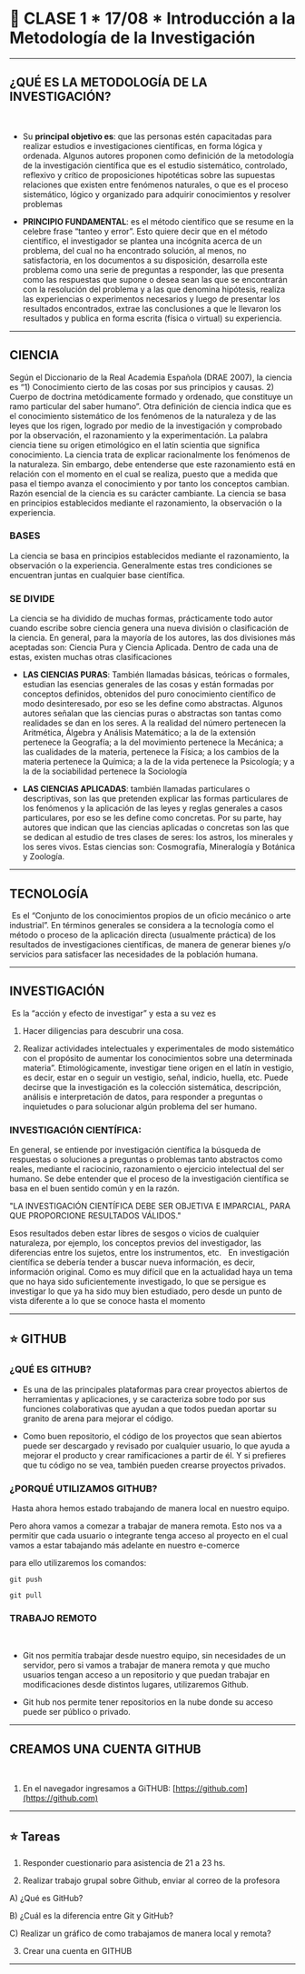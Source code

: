 # :book: CLASE 1 * 17/08 * Introducción a la Metodología de la Investigación

---

## ¿QUÉ ES LA METODOLOGÍA DE LA INVESTIGACIÓN?

​

- Su **principal objetivo es**: que las personas estén capacitadas para realizar estudios e investigaciones científicas, en forma lógica y ordenada. Algunos autores proponen como definición de la metodología de la investigación científica que es el estudio sistemático, controlado, reflexivo y crítico de proposiciones hipotéticas sobre las supuestas relaciones que existen entre fenómenos naturales, o que es el proceso sistemático, lógico y organizado para adquirir conocimientos y resolver problemas​

- **PRINCIPIO FUNDAMENTAL**: es el método científico que se resume en la celebre frase “tanteo y error”. Esto quiere decir que en el método científico, el investigador se plantea una incógnita acerca de un problema, del cual no ha encontrado solución, al menos, no satisfactoria, en los documentos a su disposición, desarrolla este problema como una serie de preguntas a responder, las que presenta como las respuestas que supone o desea sean las que se encontrarán con la resolución del problema y a las que denomina hipótesis, realiza las experiencias o experimentos necesarios y luego de presentar los resultados encontrados, extrae las conclusiones a que le llevaron los resultados y publica en forma escrita (física o virtual) su experiencia.​

---

## CIENCIA

Según el Diccionario de la Real Academia Española (DRAE 2007), la ciencia es “1) Conocimiento cierto de las cosas por sus principios y causas. 2) Cuerpo de doctrina metódicamente formado y ordenado, que constituye un ramo particular del saber humano”. Otra definición de ciencia indica que es el conocimiento sistemático de los fenómenos de la naturaleza y de las leyes que los rigen, logrado por medio de la investigación y comprobado por la observación, el razonamiento y la experimentación. La palabra ciencia tiene su origen etimológico en el latín scientia que significa conocimiento. La ciencia trata de explicar racionalmente los fenómenos de la naturaleza. Sin embargo, debe entenderse que este razonamiento está en relación con el momento en el cual se realiza, puesto que a medida que pasa el tiempo avanza el conocimiento y por tanto los conceptos cambian. Razón esencial de la ciencia es su carácter cambiante. La ciencia se basa en principios establecidos mediante el razonamiento, la observación o la experiencia. ​

### BASES

La ciencia se basa en principios establecidos mediante el razonamiento, la observación o la experiencia. Generalmente estas tres condiciones se encuentran juntas en cualquier base científica. ​

 

### SE DIVIDE

La ciencia se ha dividido de muchas formas, prácticamente todo autor cuando escribe sobre ciencia genera una nueva división o clasificación de la ciencia. En general, para la mayoría de los autores, las dos divisiones más aceptadas son: Ciencia Pura y Ciencia Aplicada. Dentro de cada una de estas, existen muchas otras clasificaciones

- **LAS CIENCIAS PURAS**: También llamadas básicas, teóricas o formales, estudian las esencias generales de las cosas y están formadas por conceptos definidos, obtenidos del puro conocimiento científico de modo desinteresado, por eso se les define como abstractas. Algunos autores señalan que las ciencias puras o abstractas son tantas como realidades se dan en los seres. A la realidad del número pertenecen la Aritmética, Álgebra y Análisis Matemático; a la de la extensión pertenece la Geografía; a la del movimiento pertenece la Mecánica; a las cualidades de la materia, pertenece la Física; a los cambios de la materia pertenece la Química; a la de la vida pertenece la Psicología; y a la de la sociabilidad pertenece la Sociología​

- **LAS CIENCIAS APLICADAS**: también llamadas particulares o descriptivas, son las que pretenden explicar las formas particulares de los fenómenos y la aplicación de las leyes y reglas generales a casos particulares, por eso se les define como concretas. Por su parte, hay autores que indican que las ciencias aplicadas o concretas son las que se dedican al estudio de tres clases de seres: los astros, los minerales y los seres vivos. Estas ciencias son: Cosmografía, Mineralogía y Botánica y Zoología.​

---

## TECNOLOGÍA 
​
Es el “Conjunto de los conocimientos propios de un oficio mecánico o arte industrial”. En términos generales se considera a la tecnología como el método o proceso de la aplicación directa (usualmente práctica) de los resultados de investigaciones científicas, de manera de generar bienes y/o servicios para satisfacer las necesidades de la población humana.​

---

## INVESTIGACIÓN

​
Es la “acción y efecto de investigar” y esta a su vez es 

1. Hacer diligencias para descubrir una cosa. 

2. Realizar actividades intelectuales y experimentales de modo sistemático con el propósito de aumentar los conocimientos sobre una determinada materia”. Etimológicamente, investigar tiene origen en el latín in vestigio, es decir, estar en o seguir un vestigio, señal, indicio, huella, etc. Puede decirse que la investigación es la colección sistemática, descripción, análisis e interpretación de datos, para responder a preguntas o inquietudes o para solucionar algún problema del ser humano. ​

### INVESTIGACIÓN CIENTÍFICA:

En general, se entiende por investigación científica la búsqueda de respuestas o soluciones a preguntas o problemas tanto abstractos como reales, mediante el raciocinio, razonamiento o ejercicio intelectual del ser humano. Se debe entender que el proceso de la investigación científica se basa en el buen sentido común y en la razón.​

"LA INVESTIGACIÓN CIENTÍFICA DEBE SER OBJETIVA E IMPARCIAL, PARA QUE PROPORCIONE RESULTADOS VÁLIDOS."

Esos resultados deben estar libres de sesgos o vicios de cualquier naturaleza, por ejemplo, los conceptos previos del investigador, las diferencias entre los sujetos, entre los instrumentos, etc. ​
​
En investigación científica se debería tender a buscar nueva información, es decir, información original. Como es muy difícil que en la actualidad haya un tema que no haya sido suficientemente investigado, lo que se persigue es investigar lo que ya ha sido muy bien estudiado, pero desde un punto de vista diferente a lo que se conoce hasta el momento​

---

## :star: GITHUB
 


### ¿QUÉ ES GITHUB?

- Es una de las principales plataformas para crear proyectos abiertos de herramientas y aplicaciones, y se caracteriza sobre todo por sus funciones colaborativas que ayudan a que todos puedan aportar su granito de arena para mejorar el código.​

- Como buen repositorio, el código de los proyectos que sean abiertos puede ser descargado y revisado por cualquier usuario, lo que ayuda a mejorar el producto y crear ramificaciones a partir de él. Y si prefieres que tu código no se vea, también pueden crearse proyectos privados.​

### ¿PORQUÉ UTILIZAMOS GITHUB?

​
Hasta ahora hemos estado trabajando de manera local en nuestro equipo.​

Pero ahora vamos a comezar a trabajar de manera remota. Esto nos va a permitir que cada usuario o integrante tenga acceso al proyecto en el cual vamos a estar tabajando más adelante en nuestro e-comerce​



para ello utilizaremos los comandos:

```git push```

```git pull```


### TRABAJO REMOTO
​
- Git nos permitía trabajar desde nuestro equipo, sin necesidades de un servidor, pero si vamos a trabajar de manera remota y que mucho usuarios tengan acceso a un repositorio y que puedan trabajar en modificaciones desde distintos lugares, utilizaremos Github.​

- Git hub nos permite tener repositorios en la nube donde su acceso puede ser público o privado. ​

---

## CREAMOS UNA CUENTA GITHUB
​
1. En el navegador ingresamos a GiTHUB​: [https://github.com​](https://github.com​)

---

## :star: Tareas

1. Responder cuestionario para asistencia de 21 a 23 hs.​

2. Realizar trabajo grupal sobre Github, enviar al correo de la profesora​

A) ¿Qué es GitHub?​

B) ¿Cuál es la diferencia entre Git y GitHub?​

C) Realizar un gráfico  de como trabajamos de manera local y remota?​

3. Crear una cuenta en GITHUB

---
